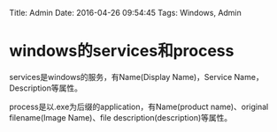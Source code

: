 Title: Admin
Date: 2016-04-26 09:54:45
Tags: Windows, Admin



# windows的services和process

services是windows的服务，有Name(Display Name)，Service Name，Description等属性。

process是以.exe为后缀的application，有Name(product name)、original filename(Image Name)、file description(description)等属性。
